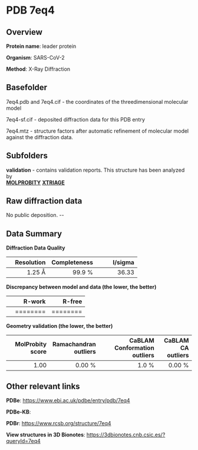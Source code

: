 # PDB 7eq4

## Overview

**Protein name**: leader protein

**Organism**: SARS-CoV-2

**Method**: X-Ray Diffraction



## Basefolder

7eq4.pdb and 7eq4.cif - the coordinates of the threedimensional molecular model

7eq4-sf.cif - deposited diffraction data for this PDB entry

7eq4.mtz - structure factors after automatic refinement of molecular model against the diffraction data.

## Subfolders





**validation** - contains validation reports. This structure has been analyzed by <br>  [**MOLPROBITY**](https://github.com/thorn-lab/coronavirus_structural_task_force/tree/master/pdb/leader_protein/SARS-CoV-2/7eq4/validation/molprobity) [**XTRIAGE**](https://github.com/thorn-lab/coronavirus_structural_task_force/blob/master/pdb/leader_protein/SARS-CoV-2/7eq4/validation/Xtriage_output.log)   



## Raw diffraction data

No public deposition. --<br> 

## Data Summary
**Diffraction Data Quality**

|   | Resolution | Completeness| I/sigma |
|---|-------------:|----------------:|--------------:|
|   |1.25 Å|99.9  %|<img width=50/>36.33|

**Discrepancy between model and data (the lower, the better)**

|   | **R-work**| **R-free**   
|---|-------------:|----------------:|           
||========|========|

**Geometry validation (the lower, the better)**

|   |**MolProbity<br>score**| **Ramachandran<br>outliers** | **CaBLAM<br>Conformation outliers** | **CaBLAM<br>CA outliers** |
|---|-------------:|----------------:|----------------:|----------------:|
||  1.00|  0.00 %|1.0 %|0.00 %|

 

 



## Other relevant links 
**PDBe**:  https://www.ebi.ac.uk/pdbe/entry/pdb/7eq4

**PDBe-KB**:  
 
**PDBr**: https://www.rcsb.org/structure/7eq4 

**View structures in 3D Bionotes**: https://3dbionotes.cnb.csic.es/?queryId=7eq4

